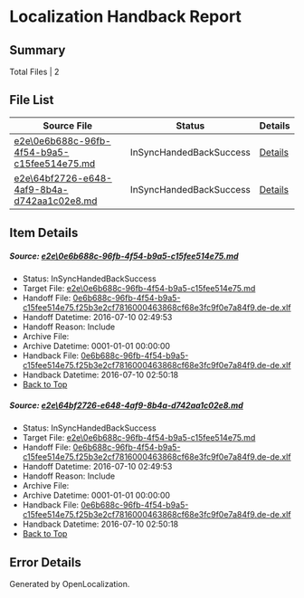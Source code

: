 # <a name='report-top'></a> Localization Handback Report

## Summary
 Total Files | 2

## File List
 Source File | Status | Details 
 ----------- | ------ | ------- 
 [e2e\0e6b688c-96fb-4f54-b9a5-c15fee514e75.md](https://github.com/OpenLocalizationTestOrg/oltest/blob/cce6656e1fc599c6b17f7528fcc399907e3bbaa1/e2e/0e6b688c-96fb-4f54-b9a5-c15fee514e75.md) | InSyncHandedBackSuccess | [Details](#58dfbfc924ac0bbe794bbee17d9a4b7c5bd93fb01)
 [e2e\64bf2726-e648-4af9-8b4a-d742aa1c02e8.md](https://github.com/OpenLocalizationTestOrg/oltest/blob/cce6656e1fc599c6b17f7528fcc399907e3bbaa1/e2e/64bf2726-e648-4af9-8b4a-d742aa1c02e8.md) | InSyncHandedBackSuccess | [Details](#58dfbfc924ac0bbe794bbee17d9a4b7c5bd93fb03)

## Item Details
##### <a name='58dfbfc924ac0bbe794bbee17d9a4b7c5bd93fb01'></a> Source: [e2e\0e6b688c-96fb-4f54-b9a5-c15fee514e75.md](https://github.com/OpenLocalizationTestOrg/oltest/blob/cce6656e1fc599c6b17f7528fcc399907e3bbaa1/e2e/0e6b688c-96fb-4f54-b9a5-c15fee514e75.md)
* Status: InSyncHandedBackSuccess
* Target File: [e2e\0e6b688c-96fb-4f54-b9a5-c15fee514e75.md](https://github.com/OpenLocalizationTestOrg/oltest-dede-fly/blob/683da872bbd5246ab0b33ea829990a16774253ef/e2e/0e6b688c-96fb-4f54-b9a5-c15fee514e75.md)
* Handoff File: [0e6b688c-96fb-4f54-b9a5-c15fee514e75.f25b3e2cf7816000463868cf68e3fc9f0e7a84f9.de-de.xlf](https://github.com/OpenLocalizationTestOrg/olhandoff-e2e/blob/c32c9da5d21dc825445af1d2ceb2846d4e8858ba/ol-handoff/OpenLocalizationTestOrg/oltest-dede-fly/ci/ht/0e6b688c-96fb-4f54-b9a5-c15fee514e75.f25b3e2cf7816000463868cf68e3fc9f0e7a84f9.de-de.xlf)
* Handoff Datetime: 2016-07-10 02:49:53
* Handoff Reason: Include
* Archive File: 
* Archive Datetime: 0001-01-01 00:00:00
* Handback File: [0e6b688c-96fb-4f54-b9a5-c15fee514e75.f25b3e2cf7816000463868cf68e3fc9f0e7a84f9.de-de.xlf](https://github.com/OpenLocalizationTestOrg/olhandback-e2e/blob/894aaebe34c4b6527e6ed682b4e616089b8887d4/ol-handback/OpenLocalizationTestOrg/oltest-dede-fly/ci/ht/0e6b688c-96fb-4f54-b9a5-c15fee514e75.f25b3e2cf7816000463868cf68e3fc9f0e7a84f9.de-de.xlf)
* Handback Datetime: 2016-07-10 02:50:18
* [Back to Top](#report-top)

##### <a name='58dfbfc924ac0bbe794bbee17d9a4b7c5bd93fb03'></a> Source: [e2e\64bf2726-e648-4af9-8b4a-d742aa1c02e8.md](https://github.com/OpenLocalizationTestOrg/oltest/blob/cce6656e1fc599c6b17f7528fcc399907e3bbaa1/e2e/64bf2726-e648-4af9-8b4a-d742aa1c02e8.md)
* Status: InSyncHandedBackSuccess
* Target File: [e2e\0e6b688c-96fb-4f54-b9a5-c15fee514e75.md](https://github.com/OpenLocalizationTestOrg/oltest-dede-fly/blob/683da872bbd5246ab0b33ea829990a16774253ef/e2e/0e6b688c-96fb-4f54-b9a5-c15fee514e75.md)
* Handoff File: [0e6b688c-96fb-4f54-b9a5-c15fee514e75.f25b3e2cf7816000463868cf68e3fc9f0e7a84f9.de-de.xlf](https://github.com/OpenLocalizationTestOrg/olhandoff-e2e/blob/c32c9da5d21dc825445af1d2ceb2846d4e8858ba/ol-handoff/OpenLocalizationTestOrg/oltest-dede-fly/ci/ht/0e6b688c-96fb-4f54-b9a5-c15fee514e75.f25b3e2cf7816000463868cf68e3fc9f0e7a84f9.de-de.xlf)
* Handoff Datetime: 2016-07-10 02:49:53
* Handoff Reason: Include
* Archive File: 
* Archive Datetime: 0001-01-01 00:00:00
* Handback File: [0e6b688c-96fb-4f54-b9a5-c15fee514e75.f25b3e2cf7816000463868cf68e3fc9f0e7a84f9.de-de.xlf](https://github.com/OpenLocalizationTestOrg/olhandback-e2e/blob/894aaebe34c4b6527e6ed682b4e616089b8887d4/ol-handback/OpenLocalizationTestOrg/oltest-dede-fly/ci/ht/0e6b688c-96fb-4f54-b9a5-c15fee514e75.f25b3e2cf7816000463868cf68e3fc9f0e7a84f9.de-de.xlf)
* Handback Datetime: 2016-07-10 02:50:18
* [Back to Top](#report-top)


## Error Details

Generated by OpenLocalization.
